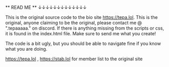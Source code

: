 ** READ ME **
↓↓↓↓↓↓↓↓↓↓↓↓↓

This is the original source code to the bio site https://tepa.lol.
This is the original, anyone claiming to be the original, please contact me @ ".tepaaaaa." on discord.
If there is anything missing from the scripts or css, it is found in the index.html file.
Make sure to send me what you create!

The code is a bit ugly, but you should be able to navigate fine if you know what you are doing.

https://tepa.lol , https://stab.lol for member list to the original site
